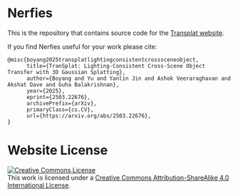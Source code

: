 # Nerfies

This is the repository that contains source code for the [Transplat website](https://tonyyu0822.github.io).

If you find Nerfies useful for your work please cite:
```
@misc{boyang2025transplatlightingconsistentcrosssceneobject,
      title={TranSplat: Lighting-Consistent Cross-Scene Object Transfer with 3D Gaussian Splatting}, 
      author={Boyang and Yu and Yanlin Jin and Ashok Veeraraghavan and Akshat Dave and Guha Balakrishnan},
      year={2025},
      eprint={2503.22676},
      archivePrefix={arXiv},
      primaryClass={cs.CV},
      url={https://arxiv.org/abs/2503.22676}, 
}
```

# Website License
<a rel="license" href="http://creativecommons.org/licenses/by-sa/4.0/"><img alt="Creative Commons License" style="border-width:0" src="https://i.creativecommons.org/l/by-sa/4.0/88x31.png" /></a><br />This work is licensed under a <a rel="license" href="http://creativecommons.org/licenses/by-sa/4.0/">Creative Commons Attribution-ShareAlike 4.0 International License</a>.
